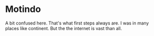 # Motindo
A bit confused here. That's what first steps always are.
I was in many places like continent. But the the internet is vast than all.
